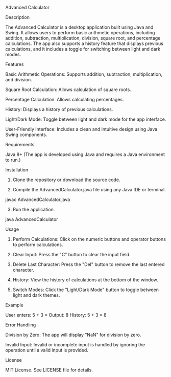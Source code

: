 Advanced Calculator

Description

The Advanced Calculator is a desktop application built using Java and Swing. It allows users to perform basic arithmetic operations, including addition, subtraction, multiplication, division, square root, and percentage calculations. The app also supports a history feature that displays previous calculations, and it includes a toggle for switching between light and dark modes.

Features

Basic Arithmetic Operations: Supports addition, subtraction, multiplication, and division.

Square Root Calculation: Allows calculation of square roots.

Percentage Calculation: Allows calculating percentages.

History: Displays a history of previous calculations.

Light/Dark Mode: Toggle between light and dark mode for the app interface.

User-Friendly Interface: Includes a clean and intuitive design using Java Swing components.


Requirements

Java 8+ (The app is developed using Java and requires a Java environment to run.)


Installation

1. Clone the repository or download the source code.


2. Compile the AdvancedCalculator.java file using any Java IDE or terminal.



javac AdvancedCalculator.java

3. Run the application.



java AdvancedCalculator

Usage

1. Perform Calculations: Click on the numeric buttons and operator buttons to perform calculations.


2. Clear Input: Press the "C" button to clear the input field.


3. Delete Last Character: Press the "Del" button to remove the last entered character.


4. History: View the history of calculations at the bottom of the window.


5. Switch Modes: Click the "Light/Dark Mode" button to toggle between light and dark themes.



Example

User enters: 5 + 3 = 
Output: 8
History: 5 + 3 = 8

Error Handling

Division by Zero: The app will display "NaN" for division by zero.

Invalid Input: Invalid or incomplete input is handled by ignoring the operation until a valid input is provided.


License

MIT License. See LICENSE file for details.

